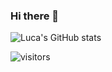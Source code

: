 ### Hi there 👋


![Luca's GitHub stats](https://github-readme-stats.vercel.app/api?username=lucacome&show_icons=true&theme=buefy)

![visitors](https://visitor-badge.laobi.icu/badge?page_id=lucacome.visitor-badge)
<!--
**lucacome/lucacome** is a ✨ _special_ ✨ repository because its `README.md` (this file) appears on your GitHub profile.

Here are some ideas to get you started:

- 🔭 I’m currently working on ...
- 🌱 I’m currently learning ...
- 👯 I’m looking to collaborate on ...
- 🤔 I’m looking for help with ...
- 💬 Ask me about ...
- 📫 How to reach me: ...
- 😄 Pronouns: ...
- ⚡ Fun fact: ...
-->
